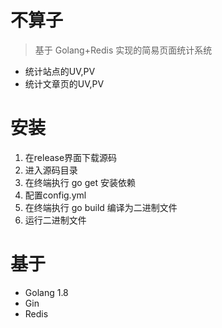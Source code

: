 # 不算子

> 基于 Golang+Redis 实现的简易页面统计系统

  - 统计站点的UV,PV
  - 统计文章页的UV,PV

# 安装

1. 在release界面下载源码
2. 进入源码目录
3. 在终端执行 go get 安装依赖
4. 配置config.yml
5. 在终端执行 go build 编译为二进制文件
6. 运行二进制文件

# 基于

  - Golang 1.8
  - Gin
  - Redis